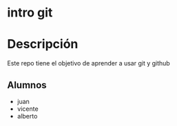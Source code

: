 # intro git

# Descripción

Este repo tiene el objetivo de aprender a usar git y github


## Alumnos

- juan
- vicente
- alberto
